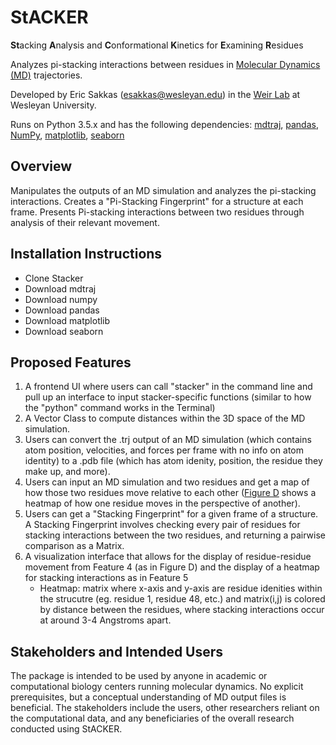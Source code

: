 # StACKER
**St**acking **A**nalysis and **C**onformational **K**inetics for **E**xamining **R**esidues

Analyzes pi-stacking interactions between residues in [Molecular Dynamics (MD)](https://github.com/esakkas24/stacker/docs/background.md) trajectories.

Developed by Eric Sakkas ([esakkas@wesleyan.edu](mailto:esakkas@wesleyan.edu)) in the [Weir Lab](https://weirlab.research.wesleyan.edu/) at Wesleyan University.

Runs on Python 3.5.x and has the following dependencies: [mdtraj](https://www.mdtraj.org/1.9.8.dev0/index.html), [pandas](https://pandas.pydata.org/), [NumPy](https://numpy.org/doc/stable/index.html), [matplotlib](https://matplotlib.org/stable/), [seaborn](https://seaborn.pydata.org/index.html)

## Overview

Manipulates the outputs of an MD simulation and analyzes the pi-stacking interactions. Creates a "Pi-Stacking Fingerprint" for a structure at each frame. Presents Pi-stacking interactions between two residues through analysis of their relevant movement.

## Installation Instructions

- Clone Stacker
- Download mdtraj
- Download numpy
- Download pandas
- Download matplotlib
- Download seaborn

## Proposed Features

1) A frontend UI where users can call "stacker" in the command line and pull up an interface to input stacker-specific functions (similar to how the "python" command works in the Terminal)
2) A Vector Class to compute distances within the 3D space of the MD simulation.
3) Users can convert the .trj output of an MD simulation (which contains atom position, velocities, and forces per frame with no info on atom identity) to a .pdb file (which has atom idenity, position, the residue they make up, and more).
4) Users can input an MD simulation and two residues and get a map of how those two residues move relative to each other ([Figure D](https://www.mdpi.com/ijms/ijms-23-01417/article_deploy/html/images/ijms-23-01417-g005.png) shows a heatmap of how one residue moves in the perspective of another).
5) Users can get a "Stacking Fingerprint" for a given frame of a structure. A Stacking Fingerprint involves checking every pair of residues for stacking interactions between the two residues, and returning a pairwise comparison as a Matrix.
6) A visualization interface that allows for the display of residue-residue movement from Feature 4 (as in Figure D) and the display of a heatmap for stacking interactions as in Feature 5
    - Heatmap: matrix where x-axis and y-axis are residue idenities within the strucutre (eg. residue 1, residue 48, etc.) and matrix(i,j) is colored by distance between the residues, where stacking interactions occur at around 3-4 Angstroms apart.

## Stakeholders and Intended Users

The package is intended to be used by anyone in academic or computational biology centers running molecular dynamics. No explicit prerequisites, but a conceptual understanding of MD output files is beneficial. The stakeholders include the users, other researchers reliant on the computational data, and any beneficiaries of the overall research conducted using StACKER.

